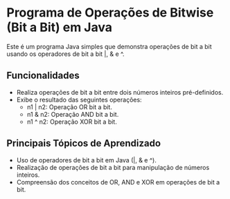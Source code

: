 # Programa de Operações de Bitwise (Bit a Bit) em Java

Este é um programa Java simples que demonstra operações de bit a bit usando os operadores de bit a bit |, & e ^.

## Funcionalidades

- Realiza operações de bit a bit entre dois números inteiros pré-definidos.
- Exibe o resultado das seguintes operações:
  - n1 | n2: Operação OR bit a bit.
  - n1 & n2: Operação AND bit a bit.
  - n1 ^ n2: Operação XOR bit a bit.

## Principais Tópicos de Aprendizado

- Uso de operadores de bit a bit em Java (|, & e ^).
- Realização de operações de bit a bit para manipulação de números inteiros.
- Compreensão dos conceitos de OR, AND e XOR em operações de bit a bit.


